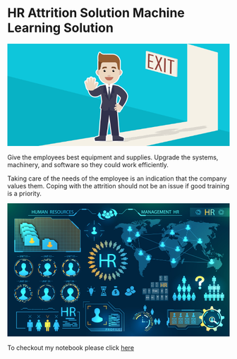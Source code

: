 # HR Attrition Solution Machine Learning Solution
![enter image description here](https://github.com/Abhi9039/HR-employee-attrition/blob/main/Attrtion.png?raw=true)

Give the employees best equipment and supplies. Upgrade the systems, machinery, and software so they could work efficiently. 

Taking care of the needs of the employee is an indication that the company values them. Coping with the attrition should not be an issue if good training is a priority.

![enter image description here](https://github.com/Abhi9039/HR-employee-attrition/blob/main/hr-analytics-10.jpg?raw=true)

To checkout my notebook please click [here](https://github.com/Abhi9039/HR-employee-attrition/blob/main/HR_Analytics.ipynb) 
